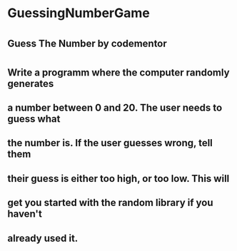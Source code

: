 # GuessingNumberGame
#
## Guess The Number by codementor
#
## Write a programm where the computer randomly generates
## a number between 0 and 20. The user needs to guess what 
## the number is. If the user guesses wrong, tell them 
## their guess is either too high, or too low. This will 
## get you started with the random library if you haven't 
## already used it.

